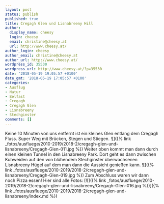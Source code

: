 ```yaml
---
layout: post
status: publish
published: true
title: Cregagh Glen und Lisnabreeny Hill
author:
  display_name: cheesy
  login: cheesy
  email: christine@cheesy.at
  url: http://www.cheesy.at/
author_login: cheesy
author_email: christine@cheesy.at
author_url: http://www.cheesy.at/
wordpress_id: 35530
wordpress_url: http://www.cheesy.at/?p=35530
date: '2018-05-19 19:05:57 +0100'
date_gmt: '2018-05-19 17:05:57 +0100'
categories:
- Ausflug
- Natur
- Belfast
- Cregagh
- Cregagh Glen
- Lisnabreeny
- Stechginster
comments: []
---
```

Keine 10 Minuten von uns entfernt ist ein kleines Glen entlang dem Cregagh Fluss. Super Weg mit Brücken, Stegen und Stiegen.
![]({% link _fotos/ausfluege/2010-2019/2018-2/cregagh-glen-und-lisnabreeny/Cregagh-Glen-011.jpg %})
Weiter oben kommt man dann durch einen kleinen Tunnel in den Lisnabreeny Park. Dort geht es dann zwischen Kuhweiden auf den von blühendem Stechginster überwachsenen Lisnabreeny Hügel auf dem man dann die Aussicht genießen kann.
![]({% link _fotos/ausfluege/2010-2019/2018-2/cregagh-glen-und-lisnabreeny/Cregagh-Glen-019.jpg %})
Zum Abschluss waren wir dann noch Pizza essen!
Hier sind alle Fotos:
[![]({% link _fotos/ausfluege/2010-2019/2018-2/cregagh-glen-und-lisnabreeny/Cregagh-Glen-016.jpg %})]({% link _fotos/ausfluege/2010-2019/2018-2/cregagh-glen-und-lisnabreeny/index.md %})

